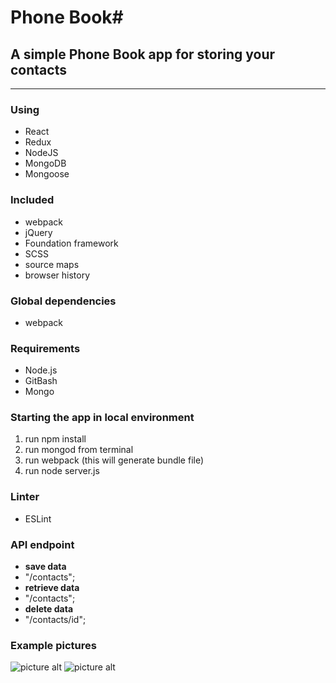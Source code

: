 # Phone Book#
## A simple Phone Book app for storing your contacts ##
- - - -

### Using ###
* React
* Redux
* NodeJS
* MongoDB
* Mongoose

### Included ###
* webpack
* jQuery
* Foundation framework
* SCSS
* source maps
* browser history


### Global dependencies ###
* webpack 

### Requirements ###
* Node.js
* GitBash
* Mongo

### Starting the app in local environment ###
1. run npm install
2. run mongod from terminal
3. run webpack (this will generate bundle file)
4. run node server.js

### Linter ###
* ESLint

### API endpoint ###
* **save data** 
* "/contacts";
* **retrieve data**
* "/contacts";
* **delete data**
* "/contacts/id";

### Example pictures ###
![picture alt](http://i64.tinypic.com/2myx9qu.jpg "List")
![picture alt](http://i65.tinypic.com/2ldvp5y.png "List")